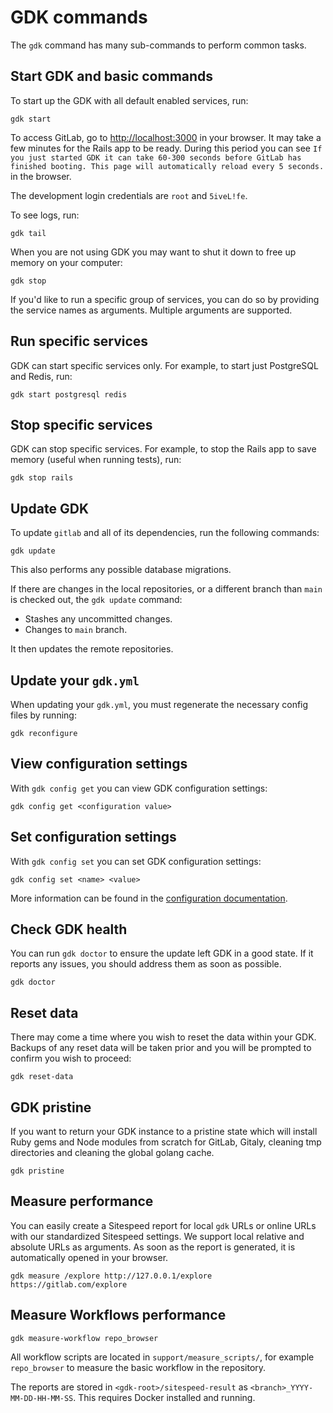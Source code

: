 # GDK commands

The `gdk` command has many sub-commands to perform common tasks.

## Start GDK and basic commands

To start up the GDK with all default enabled services, run:

```shell
gdk start
```

To access GitLab, go to <http://localhost:3000> in your browser. It may take a few minutes for the
Rails app to be ready. During this period you can see `If you just started GDK it can take 60-300 seconds before GitLab has finished booting. This page will automatically reload every 5 seconds.`
in the browser.

The development login credentials are `root` and `5iveL!fe`.

To see logs, run:

```shell
gdk tail
```

When you are not using GDK you may want to shut it down to free up memory on your computer:

```shell
gdk stop
```

If you'd like to run a specific group of services, you can do so by providing
the service names as arguments. Multiple arguments are supported.

## Run specific services

GDK can start specific services only. For example, to start just PostgreSQL and Redis, run:

```shell
gdk start postgresql redis
```

## Stop specific services

GDK can stop specific services. For example, to stop the Rails app to save memory (useful when
running tests), run:

```shell
gdk stop rails
```

## Update GDK

To update `gitlab` and all of its dependencies, run the following commands:

```shell
gdk update
```

This also performs any possible database migrations.

If there are changes in the local repositories, or a different branch than `main` is checked out,
the `gdk update` command:

- Stashes any uncommitted changes.
- Changes to `main` branch.

It then updates the remote repositories.

## Update your `gdk.yml`

When updating your `gdk.yml`, you must regenerate the necessary config files by
running:

```shell
gdk reconfigure
```

## View configuration settings

With `gdk config get` you can view GDK configuration settings:

```shell
gdk config get <configuration value>
```

## Set configuration settings

With `gdk config set` you can set GDK configuration settings:

```shell
gdk config set <name> <value>
```

More information can be found in the [configuration documentation](configuration.md).

## Check GDK health

You can run `gdk doctor` to ensure the update left GDK in a good state. If it reports any issues,
you should address them as soon as possible.

```shell
gdk doctor
```

## Reset data

There may come a time where you wish to reset the data within your GDK. Backups
of any reset data will be taken prior and you will be prompted to confirm you
wish to proceed:

```shell
gdk reset-data
```

## GDK pristine

If you want to return your GDK instance to a pristine state which will install
Ruby gems and Node modules from scratch for GitLab, Gitaly, cleaning tmp
directories and cleaning the global golang cache.

```shell
gdk pristine
```

## Measure performance

You can easily create a Sitespeed report for local `gdk` URLs or online URLs with our standardized
Sitespeed settings. We support local relative and absolute URLs as arguments. As soon as the report
is generated, it is automatically opened in your browser.

```shell
gdk measure /explore http://127.0.0.1/explore https://gitlab.com/explore
```

## Measure Workflows performance

```shell
gdk measure-workflow repo_browser
```

All workflow scripts are located in `support/measure_scripts/`, for example `repo_browser` to measure the
basic workflow in the repository.

The reports are stored in `<gdk-root>/sitespeed-result` as `<branch>_YYYY-MM-DD-HH-MM-SS`. This
requires Docker installed and running.
